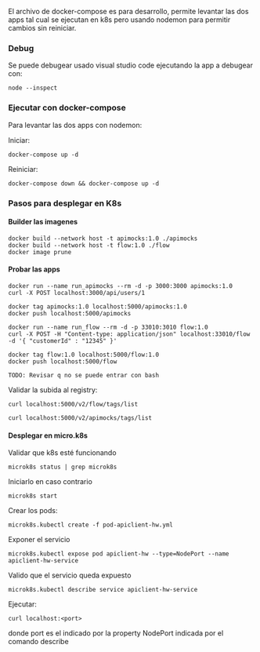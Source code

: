 El archivo de docker-compose es para desarrollo, permite levantar las dos apps tal cual se ejecutan en k8s pero usando nodemon para permitir cambios sin reiniciar.

### Debug

Se puede debugear usado visual studio code ejecutando la app a debugear con:

    node --inspect

### Ejecutar con docker-compose 

Para levantar las dos apps con nodemon:

Iniciar:
    
    docker-compose up -d
    
Reiniciar:    
    
    docker-compose down && docker-compose up -d

### Pasos para desplegar en K8s

#### Builder las imagenes
    
    docker build --network host -t apimocks:1.0 ./apimocks
    docker build --network host -t flow:1.0 ./flow
    docker image prune

#### Probar las apps

    docker run --name run_apimocks --rm -d -p 3000:3000 apimocks:1.0
    curl -X POST localhost:3000/api/users/1 

    docker tag apimocks:1.0 localhost:5000/apimocks:1.0
    docker push localhost:5000/apimocks

    docker run --name run_flow --rm -d -p 33010:3010 flow:1.0
    curl -X POST -H "Content-type: application/json" localhost:33010/flow -d '{ "customerId" : "12345" }'
    
    docker tag flow:1.0 localhost:5000/flow:1.0
    docker push localhost:5000/flow

    TODO: Revisar q no se puede entrar con bash
    
Validar la subida al registry:    
    
    curl localhost:5000/v2/flow/tags/list
    
    curl localhost:5000/v2/apimocks/tags/list

#### Desplegar en micro.k8s

Validar que k8s esté funcionando
    
    microk8s status | grep microk8s

Iniciarlo en caso contrario

    microk8s start

Crear los pods:

    microk8s.kubectl create -f pod-apiclient-hw.yml

Exponer el servicio
    
    microk8s.kubectl expose pod apiclient-hw --type=NodePort --name apiclient-hw-service

Valido que el servicio queda expuesto
    
    microk8s.kubectl describe service apiclient-hw-service

Ejecutar:

    curl localhost:<port>  

donde port es el indicado por la property NodePort indicada por el comando describe